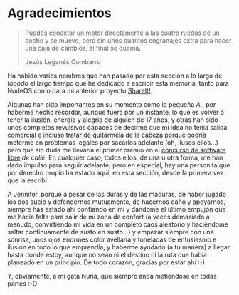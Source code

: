 # Agradecimientos

> Puedes conectar un motor directamente a las cuatro ruedas de un coche y
> se mueve, pero sin unos cuantos engranajes extra para hacer una caja de
> cambios, al final se quema.
>
> Jesús Leganés Combarro

Ha habido varios nombres que han pasado por esta sección a lo largo de *tooodo*
el largo tiempo que he dedicado a escribir esta memoria, tanto para NodeOS como
para mi anterior proyecto [ShareIt!](https://github.com/ShareIt-project).

Algunas han sido importantes en su momento como la pequeña *A.*, por haberme
hecho recordar, aunque fuera por un instante, lo que es volver a tener la
ilusión, energía y alegría de alguien de 17 años, y otras han sido unos
completos revulsivos capaces de decirme que mi idea no tenía salida comercial e
incluso tratar de quitármela de la cabeza porque podría meterme en problemas
legales por sacarlos adelante (oh, ilusos ellos...) pero que sin duda me
llevaría el primer premio en el
[concurso de software libre](http://concursosoftwarelibre.org) *de
calle*. En cualquier caso, todos ellos, de una u otra forma, me han dado impulso
para seguir adelante; pero en especial, hay una personita que por derecho propio
ha estado aquí, en esta sección, desde la primera vez que la escribí:

A Jennifer, porque a pesar de las duras y de las maduras, de haber jugado los
dos sucio y defendernos mutuamente, de hacernos daño y apoyarnos, siempre has
estado ahí confiando en mí y dándome el último empujón que me hacía falta para
salir de mi zona de confort (a veces demasiado a menudo, convirtiendo mi vida en
un completo caos aleatorio y haciéndome saltar continuamente de susto en
susto...) y empezar siempre con una sonrisa, unos ojos enormes color avellana y
toneladas de entusiasmo e ilusión en todo lo que emprendía, y haberme ayudado (a
tu manera) a llegar hasta donde estoy, aunque no sean ni el destino ni la ruta
que había planeado en un principio. De todo corazón, gracias por estar ahí :-)

Y, obviamente, a mi gata Nuria, que siempre anda metiéndose en todas partes :-D
